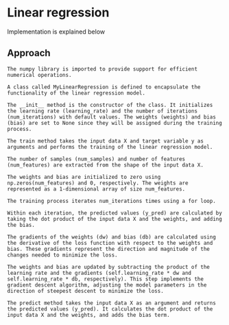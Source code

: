 # Linear regression
Implementation is explained below

## Approach
    The numpy library is imported to provide support for efficient numerical operations.

    A class called MyLinearRegression is defined to encapsulate the functionality of the linear regression model.

    The __init__ method is the constructor of the class. It initializes the learning rate (learning_rate) and the number of iterations (num_iterations) with default values. The weights (weights) and bias (bias) are set to None since they will be assigned during the training process.

    The train method takes the input data X and target variable y as arguments and performs the training of the linear regression model.

    The number of samples (num_samples) and number of features (num_features) are extracted from the shape of the input data X.

    The weights and bias are initialized to zero using np.zeros(num_features) and 0, respectively. The weights are represented as a 1-dimensional array of size num_features.

    The training process iterates num_iterations times using a for loop.

    Within each iteration, the predicted values (y_pred) are calculated by taking the dot product of the input data X and the weights, and adding the bias.

    The gradients of the weights (dw) and bias (db) are calculated using the derivative of the loss function with respect to the weights and bias. These gradients represent the direction and magnitude of the changes needed to minimize the loss.

    The weights and bias are updated by subtracting the product of the learning rate and the gradients (self.learning_rate * dw and self.learning_rate * db, respectively). This step implements the gradient descent algorithm, adjusting the model parameters in the direction of steepest descent to minimize the loss.

    The predict method takes the input data X as an argument and returns the predicted values (y_pred). It calculates the dot product of the input data X and the weights, and adds the bias term.



